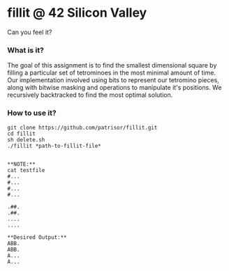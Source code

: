 # fillit @ 42 Silicon Valley
Can you feel it?
### What is it?
The goal of this assignment is to find the smallest dimensional square by filling a particular set of tetrominoes in the most minimal amount of time. Our implementation involved using bits to represent our tetromino pieces, along with bitwise masking and operations to manipulate it's positions. We recursively backtracked to find the most optimal solution.
### How to use it?
	git clone https://github.com/patrisor/fillit.git
	cd fillit
	sh delete.sh
	./fillit *path-to-fillit-file*
	
	
	**NOTE:**
	cat testfile
	#...
	#...
	#...
	#...
	
	.##.
	.##.
	....
	....

	**Desired Output:**
	ABB.
	ABB.
	A...
	A...
